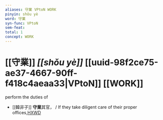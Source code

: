 ```yaml
---
aliases: 守業 VPtoN WORK
pinyin: shǒu yè
word: 守業
syn-func: VPtoN
sem-feat: 
total: 1
concept: WORK 
---
```

# [[守業]] *[[shǒu yè]]*  [[uuid-98f2ce75-ae37-4667-90ff-f418c4aeaa33|VPtoN]] [[WORK]]
perform the duties of
 - [[韓非子]] **守業**其官， / If they take diligent care of their proper offices,[HXWD](https://hxwd.org/textview.html?location=KR3c0005_tls_007-16a.7)